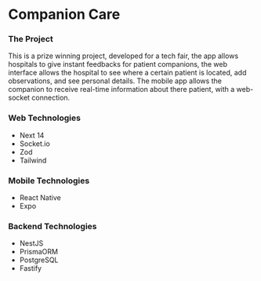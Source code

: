 # Companion Care

### The Project

This is a prize winning project, developed for a tech fair, the app allows hospitals to give instant feedbacks for patient companions, the web interface allows the hospital
to see where a certain patient is located, add observations, and see personal details.
The mobile app allows the companion to receive real-time information about there patient, with a web-socket connection.

### Web Technologies

- Next 14
- Socket.io
- Zod
- Tailwind

### Mobile Technologies

- React Native
- Expo

### Backend Technologies

- NestJS
- PrismaORM
- PostgreSQL
- Fastify
